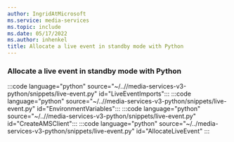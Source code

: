 ```yaml
---
author: IngridAtMicrosoft
ms.service: media-services
ms.topic: include
ms.date: 05/17/2022
ms.author: inhenkel
title: Allocate a live event in standby mode with Python
---
```


### Allocate a live event in standby mode with Python

:::code language="python" source="~/..//media-services-v3-python/snippets/live-event.py" id="LiveEventImports":::
:::code language="python" source="~/..//media-services-v3-python/snippets/live-event.py" id="EnvironmentVariables":::
:::code language="python" source="~/..//media-services-v3-python/snippets/live-event.py" id="CreateAMSClient":::
:::code language="python" source="~/../media-services-v3-python/snippets/live-event.py" id="AllocateLiveEvent" :::